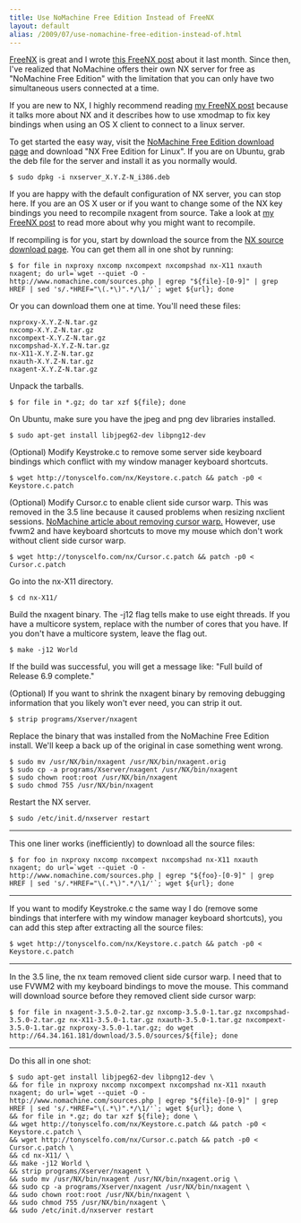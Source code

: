 ```yaml
---
title: Use NoMachine Free Edition Instead of FreeNX
layout: default
alias: /2009/07/use-nomachine-free-edition-instead-of.html
---
```


[FreeNX](http://freenx.berlios.de/) is great and I wrote [this FreeNX post](http://blog.tonyscelfo.com/2009/06/freenx-lets-you-use-nomachine-for-free.html) about it last month. Since then, I've realized that NoMachine offers their own NX server for free as "NoMachine Free Edition" with the limitation that you can only have two simultaneous users connected at a time.

If you are new to NX, I highly recommend reading [my FreeNX post](http://blog.tonyscelfo.com/2009/06/freenx-lets-you-use-nomachine-for-free.html) because it talks more about NX and it describes how to use xmodmap to fix key bindings when using an OS X client to connect to a linux server.

To get started the easy way, visit the [NoMachine Free Edition download page](http://www.nomachine.com/download.php) and download "NX Free Edition for Linux". If you are on Ubuntu, grab the deb file for the server and install it as you normally would.

    $ sudo dpkg -i nxserver_X.Y.Z-N_i386.deb

If you are happy with the default configuration of NX server, you can stop here. If you are an OS X user or if you want to change some of the NX key bindings you need to recompile nxagent from source. Take a look at [my FreeNX post](http://blog.tonyscelfo.com/2009/06/freenx-lets-you-use-nomachine-for-free.html) to read more about why you might want to recompile.

If recompiling is for you, start by download the source from the [NX source download page](http://www.nomachine.com/sources.php).  You can get them all in one shot by running:

    $ for file in nxproxy nxcomp nxcompext nxcompshad nx-X11 nxauth nxagent; do url=`wget --quiet -O - http://www.nomachine.com/sources.php | egrep "${file}-[0-9]" | grep HREF | sed 's/.*HREF="\(.*\)".*/\1/'`; wget ${url}; done

Or you can download them one at time.  You'll need these files:

    nxproxy-X.Y.Z-N.tar.gz
    nxcomp-X.Y.Z-N.tar.gz
    nxcompext-X.Y.Z-N.tar.gz
    nxcompshad-X.Y.Z-N.tar.gz
    nx-X11-X.Y.Z-N.tar.gz
    nxauth-X.Y.Z-N.tar.gz
    nxagent-X.Y.Z-N.tar.gz

Unpack the tarballs.

    $ for file in *.gz; do tar xzf ${file}; done

On Ubuntu, make sure you have the jpeg and png dev libraries installed.

    $ sudo apt-get install libjpeg62-dev libpng12-dev

(Optional) Modify Keystroke.c to remove some server side keyboard bindings which conflict with my window manager keyboard shortcuts.

    $ wget http://tonyscelfo.com/nx/Keystore.c.patch && patch -p0 < Keystore.c.patch

(Optional) Modify Cursor.c to enable client side cursor warp.  This was removed in the 3.5 line because it caused problems when resizing nxclient sessions.  [NoMachine article about removing cursor warp.](http://www.nomachine.com/ar/view.php?ar_id=AR02J00622)  However, use fvwm2 and have keyboard shortcuts to move my mouse which don't work without client side cursor warp.

    $ wget http://tonyscelfo.com/nx/Cursor.c.patch && patch -p0 < Cursor.c.patch

Go into the nx-X11 directory.

    $ cd nx-X11/

Build the nxagent binary. The -j12 flag tells make to use eight threads. If you have a multicore system, replace with the number of cores that you have. If you don't have a multicore system, leave the flag out.

    $ make -j12 World

If the build was successful, you will get a message like: "Full build of Release 6.9 complete."

(Optional) If you want to shrink the nxagent binary by removing debugging information that you likely won't ever need, you can strip it out.

    $ strip programs/Xserver/nxagent

Replace the binary that was installed from the NoMachine Free Edition install. We'll keep a back up of the original in case something went wrong.

    $ sudo mv /usr/NX/bin/nxagent /usr/NX/bin/nxagent.orig
    $ sudo cp -a programs/Xserver/nxagent /usr/NX/bin/nxagent
    $ sudo chown root:root /usr/NX/bin/nxagent
    $ sudo chmod 755 /usr/NX/bin/nxagent

Restart the NX server.

    $ sudo /etc/init.d/nxserver restart


---

This one liner works (inefficiently) to download all the source files:

    $ for foo in nxproxy nxcomp nxcompext nxcompshad nx-X11 nxauth nxagent; do url=`wget --quiet -O - http://www.nomachine.com/sources.php | egrep "${foo}-[0-9]" | grep HREF | sed 's/.*HREF="\(.*\)".*/\1/'`; wget ${url}; done

---

If you want to modify Keystroke.c the same way I do (remove some bindings that interfere with my window manager keyboard shortcuts), you can add this step after extracting all the source files:

    $ wget http://tonyscelfo.com/nx/Keystore.c.patch && patch -p0 < Keystore.c.patch

---

In the 3.5 line, the nx team removed client side cursor warp. I need that to use FVWM2 with my keyboard bindings to move the mouse. This command will download source before they removed client side cursor warp:

    $ for file in nxagent-3.5.0-2.tar.gz nxcomp-3.5.0-1.tar.gz nxcompshad-3.5.0-2.tar.gz nx-X11-3.5.0-1.tar.gz nxauth-3.5.0-1.tar.gz nxcompext-3.5.0-1.tar.gz nxproxy-3.5.0-1.tar.gz; do wget http://64.34.161.181/download/3.5.0/sources/${file}; done

---

Do this all in one shot:

    $ sudo apt-get install libjpeg62-dev libpng12-dev \
    && for file in nxproxy nxcomp nxcompext nxcompshad nx-X11 nxauth nxagent; do url=`wget --quiet -O - http://www.nomachine.com/sources.php | egrep "${file}-[0-9]" | grep HREF | sed 's/.*HREF="\(.*\)".*/\1/'`; wget ${url}; done \
    && for file in *.gz; do tar xzf ${file}; done \
    && wget http://tonyscelfo.com/nx/Keystore.c.patch && patch -p0 < Keystore.c.patch \
    && wget http://tonyscelfo.com/nx/Cursor.c.patch && patch -p0 < Cursor.c.patch \
    && cd nx-X11/ \
    && make -j12 World \
    && strip programs/Xserver/nxagent \
    && sudo mv /usr/NX/bin/nxagent /usr/NX/bin/nxagent.orig \
    && sudo cp -a programs/Xserver/nxagent /usr/NX/bin/nxagent \
    && sudo chown root:root /usr/NX/bin/nxagent \
    && sudo chmod 755 /usr/NX/bin/nxagent \
    && sudo /etc/init.d/nxserver restart
